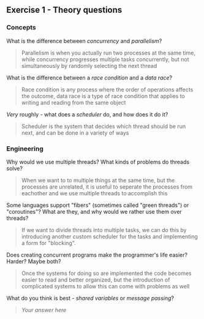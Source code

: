 Exercise 1 - Theory questions
-----------------------------

### Concepts

What is the difference between *concurrency* and *parallelism*?
>  Parallelism is when you actually run two processes at the same time, while concurrency progresses multiple tasks concurrently, but not simultaneously by randomly selecting the next thread 

What is the difference between a *race condition* and a *data race*? 
>  Race condition is any process where the order of operations affects the outcome, data race is a type of race condition that applies to writing and reading from the same object
 
*Very* roughly - what does a *scheduler* do, and how does it do it?
> Scheduler is the system that decides which thread should be run next, and can be done in a variety of ways


### Engineering

Why would we use multiple threads? What kinds of problems do threads solve?
> When we want to to multiple things at the same time, but the processes are unrelated, it is useful to seperate the processes from eachother and we use multiple threads to accomplish this

Some languages support "fibers" (sometimes called "green threads") or "coroutines"? What are they, and why would we rather use them over threads?
> If we want to divide threads into multiple tasks, we can do this by introducing another custom scheduler for the tasks and implementing a form for "blocking".

Does creating concurrent programs make the programmer's life easier? Harder? Maybe both?
> Once the systems for doing so are implemented the code becomes easier to read and better organized, but the introduction of complicated systems to allow this can come with problems as well

What do you think is best - *shared variables* or *message passing*?
> *Your answer here*


